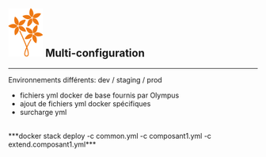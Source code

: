 ## ![bouquet](images/bouquet_small.svg) Multi-configuration
---
Environnements différents: dev / staging / prod  

* fichiers yml docker de base fournis par Olympus
* ajout de fichiers yml docker spécifiques
* surcharge yml

<br/>
***docker stack deploy -c common.yml -c composant1.yml -c extend.composant1.yml***



